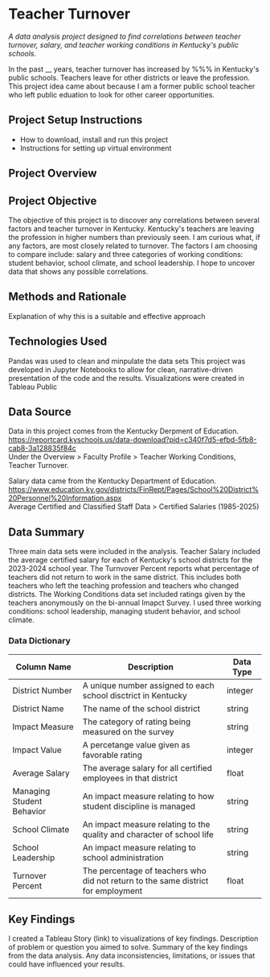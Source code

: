 # Teacher Turnover
*A data analysis project designed to find correlations between teacher turnover, salary, and teacher working conditions in Kentucky's public schools.*

In the past __ years, teacher turnover has increased by %%% in Kentucky's public schools. Teachers leave for other districts or leave the profession. This project idea came about because I am a former public school teacher who left public eduation to look for other career opportunities.

## Project Setup Instructions
- How to download, install and run this project
- Instructions for setting up virtual environment

## Project Overview

## Project Objective 
The objective of this project is to discover any correlations between several factors and teacher turnover in Kentucky. Kentucky's teachers are leaving the profession in higher numbers than previously seen. I am curious what, if any factors, are most closely related to turnover. The factors I am choosing to compare include: salary and three categories of working conditions: student behavior, school climate, and school leadership. I hope to uncover data that shows any possible correlations.

## Methods and Rationale
Explanation of why this is a suitable and effective approach


## Technologies Used
  Pandas was used to clean and minpulate the data sets
  This project was developed in Jupyter Notebooks to allow for clean, narrative-driven presentation of the code and the results.
  Visualizations were created in Tableau Public
  
## Data Source

Data in this project comes from the Kentucky Derpment of Education.  
https://reportcard.kyschools.us/data-download?pid=c340f7d5-efbd-5fb8-cab8-3a128835f84c   
Under the Overview > Faculty Profile > Teacher Working Conditions, Teacher Turnover.

Salary data came from the Kentucky Department of Education. 
https://www.education.ky.gov/districts/FinRept/Pages/School%20District%20Personnel%20Information.aspx   
Average Certified and Classified Staff Data > Certified Salaries (1985-2025)

## Data Summary
Three main data sets were included in the analysis. Teacher Salary included the average certified salary for each of Kentucky's school districts for the 2023-2024 school year. The Turnvover Percent reports what percentage of teachers did not return to work in the same district. This includes both teachers who left the teaching profession and teachers who changed districts. The Working Conditions data set included ratings given by the teachers anonymously on the bi-annual Imapct Survey. I used three working conditions: school leadership, managing student behavior, and school climate. 

### Data Dictionary 
 | Column Name | Description | Data Type |
 |-----------|-------------|------------|
 | District Number | A unique number assigned to each school disctrict in Kentucky | integer |
 | District Name | The name of the school district | string |
 | Impact Measure | The category of rating being measured on the survey | string |
| Impact Value | A percetange value given as favorable rating | integer |
| Average Salary | The average salary for all certified employees in that district | float |
 | Managing Student Behavior | An impact measure relating to how student discipline is managed | string |
  | School Climate | An impact measure relating to the quality and character of school life | string |
  | School Leadership |  An impact measure relating to school administration | string |
  | Turnover Percent | The percentage of teachers who did not return to the same district for employment | float |



## Key Findings
 I created a Tableau Story (link) to visualizations of key findings.
 Description of problem or question you aimed to solve. Summary of the key findings from the data analysis. Any data inconsistencies, limitations, or issues that could have influenced your results.




